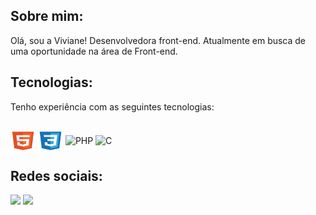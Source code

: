 ## Sobre mim:

 Olá, sou a Viviane! Desenvolvedora front-end. Atualmente em busca de uma oportunidade na área de Front-end.
 
 ## Tecnologias:
 Tenho experiência com as seguintes tecnologias:
<div style="display: inline_block"><br>
 <img align="center" alt="HTML" height="30" width="40" src="https://raw.githubusercontent.com/devicons/devicon/master/icons/html5/html5-original.svg">
 <img align="center" alt="CSS" height="30" width="40" src="https://raw.githubusercontent.com/devicons/devicon/master/icons/css3/css3-original.svg">
 <img align="center" alt="PHP" height="30" width="40" src="https://cdn.jsdelivr.net/gh/devicons/devicon/icons/php/php-original.svg">
 <img align="center" alt="C" height="30" width="40" src="https://raw.githubusercontent.com/jmnote/z-icons/master/svg/c.svg" />
 </div>

 ## Redes sociais:

 <div>
  <a href = "mailto:varaujo890gmail.com"><img src="https://img.shields.io/badge/Gmail-D14836?style=for-the-badge&logo=gmail&logoColor=white" target="_blank"></a>
  <a href="https://www.linkedin.com/in/vivianearaujo890/" target="_blank"><img src="https://img.shields.io/badge/-LinkedIn-%230077B5?style=for-the-badge&logo=linkedin&logoColor=white" target="_blank"></a>
</div>
